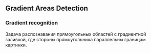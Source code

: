 ## Gradient Areas Detection
### Gradient recognition
Задача распознавания прямоугольных областей с градиентной заливкой, где стороны прямоугольника параллельны границам картинки. 
